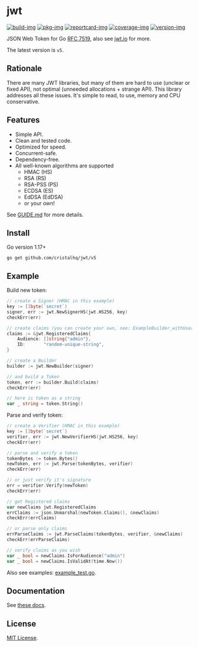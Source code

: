 # jwt

[![build-img]][build-url]
[![pkg-img]][pkg-url]
[![reportcard-img]][reportcard-url]
[![coverage-img]][coverage-url]
[![version-img]][version-url]

JSON Web Token for Go [RFC 7519](https://tools.ietf.org/html/rfc7519), also see [jwt.io](https://jwt.io) for more.

The latest version is `v5`.

## Rationale

There are many JWT libraries, but many of them are hard to use (unclear or fixed API), not optimal (unneeded allocations + strange API). This library addresses all these issues. It's simple to read, to use, memory and CPU conservative.

## Features

* Simple API.
* Clean and tested code.
* Optimized for speed.
* Concurrent-safe.
* Dependency-free.
* All well-known algorithms are supported
  * HMAC (HS)
  * RSA (RS)
  * RSA-PSS (PS)
  * ECDSA (ES)
  * EdDSA (EdDSA)
  * or your own!

See [GUIDE.md](https://github.com/cristalhq/jwt/blob/main/GUIDE.md) for more details.

## Install

Go version 1.17+

```
go get github.com/cristalhq/jwt/v5
```

## Example

Build new token:

```go
// create a Signer (HMAC in this example)
key := []byte(`secret`)
signer, err := jwt.NewSignerHS(jwt.HS256, key)
checkErr(err)

// create claims (you can create your own, see: ExampleBuilder_withUserClaims)
claims := &jwt.RegisteredClaims{
    Audience: []string{"admin"},
    ID:       "random-unique-string",
}

// create a Builder
builder := jwt.NewBuilder(signer)

// and build a Token
token, err := builder.Build(claims)
checkErr(err)

// here is token as a string
var _ string = token.String()
```

Parse and verify token:
```go
// create a Verifier (HMAC in this example)
key := []byte(`secret`)
verifier, err := jwt.NewVerifierHS(jwt.HS256, key)
checkErr(err)

// parse and verify a token
tokenBytes := token.Bytes()
newToken, err := jwt.Parse(tokenBytes, verifier)
checkErr(err)

// or just verify it's signature
err = verifier.Verify(newToken)
checkErr(err)

// get Registered claims
var newClaims jwt.RegisteredClaims
errClaims := json.Unmarshal(newToken.Claims(), &newClaims)
checkErr(errClaims)

// or parse only claims
errParseClaims := jwt.ParseClaims(tokenBytes, verifier, &newClaims)
checkErr(errParseClaims)

// verify claims as you wish
var _ bool = newClaims.IsForAudience("admin")
var _ bool = newClaims.IsValidAt(time.Now())
```

Also see examples: [example_test.go](https://github.com/cristalhq/jwt/blob/main/example_test.go).

## Documentation

See [these docs][pkg-url].

## License

[MIT License](LICENSE).

[build-img]: https://github.com/cristalhq/jwt/workflows/build/badge.svg
[build-url]: https://github.com/cristalhq/jwt/actions
[pkg-img]: https://pkg.go.dev/badge/cristalhq/jwt/v5
[pkg-url]: https://pkg.go.dev/github.com/cristalhq/jwt/v5
[reportcard-img]: https://goreportcard.com/badge/cristalhq/jwt
[reportcard-url]: https://goreportcard.com/report/cristalhq/jwt
[coverage-img]: https://codecov.io/gh/cristalhq/jwt/branch/main/graph/badge.svg
[coverage-url]: https://codecov.io/gh/cristalhq/jwt
[version-img]: https://img.shields.io/github/v/release/cristalhq/jwt
[version-url]: https://github.com/cristalhq/jwt/releases
